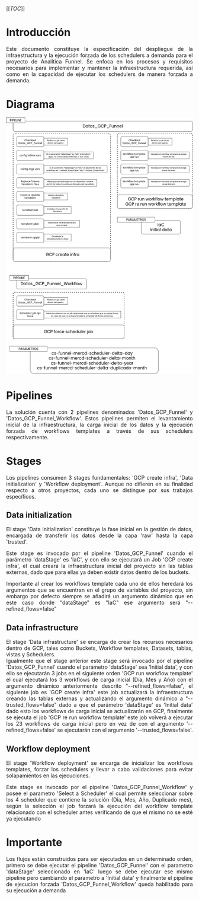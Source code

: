 [[_TOC_]]

# Introducción
<div align='justify'>

Este documento constituye la especificación del despliegue de la infraestructura y la ejecución forzada de los schedulers a demanda para el proyecto de Analítica Funnel. Se enfoca en los procesos y requisitos necesarios para implementar y mantener la infraestructura requerida, así como en la capacidad de ejecutar los schedulers de manera forzada a demanda.

</div>

# Diagrama

![Diagrama ciclo de vida](./assets/images/Funnel-devops.png)

# Pipelines

<div align='justify'>

La solución cuenta con 2 pipelines denominados 'Datos_GCP_Funnel' y 'Datos_GCP_Funnel_Workflow'. Estos pipelines permiten el levantamiento inicial de la infraestructura, la carga inicial de los datos y la ejecución forzada de workflows templates a través de sus schedulers respectivamente.

</div>

# Stages

<div align='justify'>
Los pipelines consumen 3 stages fundamentales: 'GCP create infra', 'Data initialization' y 'Workflow deployment'. Aunque no difieren en su finalidad respecto a otros proyectos, cada uno se distingue por sus trabajos específicos.
</div>

## Data initialization

<div align='justify'>

El stage 'Data initialization' constituye la fase inicial en la gestión de datos, encargada de transferir los datos desde la capa 'raw' hasta la capa 'trusted'.

Este stage es invocado por el pipeline 'Datos_GCP_Funnel' cuando el parámetro 'dataStage' es 'IaC', y con ello se ejecutará un Job 'GCP create infra', el cual creará la infraestructura inicial del proyecto sin las tablas externas, dado que para ellas ya deben existir datos dentro de los buckets.

Importante al crear los workflows template cada uno de ellos heredará los argumentos que se encuentran en el grupo de variables del proyecto, sin embargo por defecto siempre se añadirá un argumento dinámico que en este caso donde "dataStage" es "IaC" ese argumento será "--refined_flows=false"

</div>


## Data infrastructure

<div align='justify'>
El stage 'Data infrastructure' se encarga de crear los recursos necesarios dentro de GCP, tales como Buckets, Workflow templates, Datasets, tablas, vistas y Schedulers.

<br>
Igualmente que el stage anterior este stage será invocado por el pipeline 'Datos_GCP_Funnel' cuando el parámetro 'dataStage' sea 'Initial data', y con ello se ejecutarán 3 jobs en el siguiente orden 'GCP run workflow template' el cual ejecutará los 3 workflows de carga inicial (Día, Mes y Año) con el argumento dinámico anteriormente descrito "--refined_flows=false", el siguiente job es 'GCP create infra' este job actualizará la infraestructura creando las tablas externas y actualizando el argumento dinámico a "--trusted_flows=false" dado a que el parámetro 'dataStage' es 'Initial data' dado esto los workflows de carga inicial se actualizarán en GCP, finalmente se ejecuta el job 'GCP re run workflow template' este job volverá a ejecutar los 23 workflows de carga inicial pero en vez de con el argumento '--refined_flows=false' se ejecutarán con el argumento '--trusted_flows=false'.

</div>

## Workflow deployment

<div align='justify'>
El stage 'Workflow deployment' se encarga de inicializar los workflows templates, forzar los schedulers y llevar a cabo validaciones para evitar solapamientos en las ejecuciones.

<br>

Este stage es invocado por el pipeline 'Datos_GCP_Funnel_Workflow' y posee el parametro 'Select a Scheduler' el cual permite seleccionar sobre los 4 scheduler que contiene la solución (Día, Mes, Año, Duplicado mes), según la selección el job forzará la ejecución del workflow template relacionado con el scheduler antes verificando de que el mismo no se esté ya ejecutando
</div>

# Importante

<div align='justify'>

Los flujos están construidos para ser ejecutados en un determinado orden, primero se debe ejecutar el pipeline 'Datos_GCP_Funnel' con el parametro 'dataStage' seleccionado en 'IaC' luego se debe ejecutar ese mismo pipeline pero cambiando el parametro a 'Initial data' y finalmente el pipeline de ejecucion forzada 'Datos_GCP_Funnel_Workflow' queda habilitado para su ejecución a demanda

</div>

